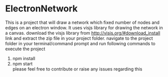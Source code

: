 # ElectronNetwork
This is a project that will draw a network which fixed number of nodes and edges on an electron window.
It uses visjs library for drawing the network in a canvas.
download the visjs library from http://visjs.org/#download_install link and extract the zip file in your project folder.
navigate to the project folder in your terminal/command prompt and run following commands to execute the project
1. npm install
2. npm start  
please feel free to contribute or raise any issues regarding this
